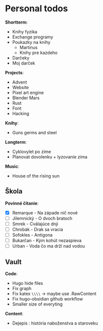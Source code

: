 # Personal todos

**Shortterm**:
- Knihy fyzika
- Exchange programy
- Poukazky na knihy
	- Martinus
	- Knihy pre kazdeho
- Darčeky
- Moj darček

**Projects**:
- Advent
- Website
- Pixel art engine
- Blender Mars
- Rust
- Font
- Hacking

**Knihy**:
- Guns germs and steel

**Longterm**:
- Cyklovylet po zime
- Planovat dovolenku + lyzovanie zima

**Music**:
- House of the rising sun

## Škola

**Povinné čítanie**:
- [x] Remarque - Na západe nič nové
- [ ] Jilemnický - O dvoch bratoch
- [ ] Smrek - Cválajúce dnji
- [ ] Chrobák - Drak sa vracia
- [ ] Sofokles - Antigona
- [ ] Bukarčan - Kým kohút nezaspieva
- [ ] Urban - Voda čo ma drží nad vodou

## Vault

**Code**:
- Hugo hide files
- Fix graph
- Fix katex `\\\\` -> maybe use .RawContent
- Fix hugo-obsidian github workflow
- Smaller size of everyting

**Content**:
- Dejepis : história naboženstva a staroveku

